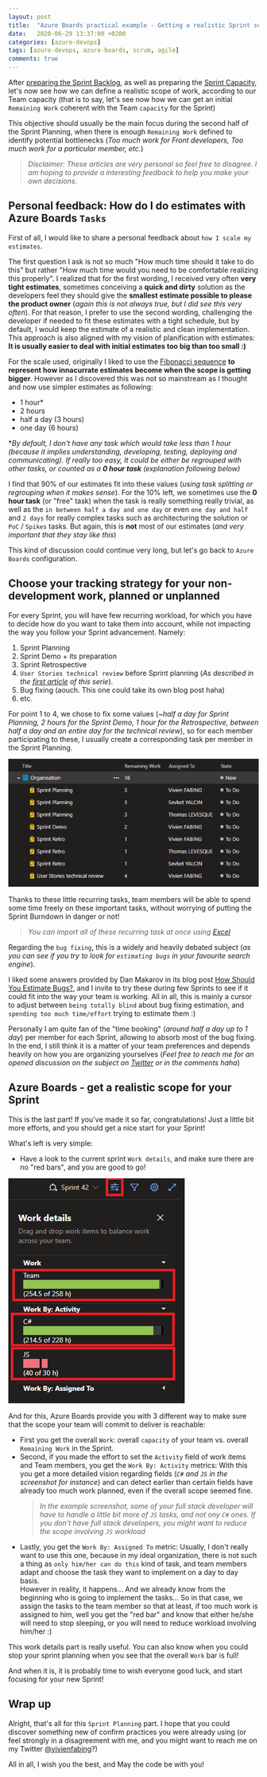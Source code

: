 ```yaml
---
layout: post
title:  "Azure Boards practical example - Getting a realistic Sprint scope of work"
date:   2020-06-29 13:37:00 +0200
categories: [azure-devops]
tags: [azure-devops, azure-boards, scrum, agile]
comments: true
---
```


After [preparing the Sprint Backlog](https://www.vivienfabing.com/azure-devops/2020/04/30/azureboards-practical-example-before-sprint-planning.html), as well as preparing the [Sprint Capacity](https://www.vivienfabing.com/azure-devops/2020/05/31/azure-boards-practical-example-before-sprint-planning-capacity.html), let's now see how we can define a realistic scope of work, according to our Team capacity (that is to say, let's see now how we can get an initial `Remaining Work` coherent with the Team `capacity` for the Sprint)

This objective should usually be the main focus during the second half of the Sprint Planning, when there is enough `Remaining Work` defined to identify potential bottlenecks (*Too much work for Front developers, Too much work for a particular member, etc.*)

> *Disclaimer: These articles are very personal so feel free to disagree. I am hoping to provide a interesting feedback to help you make your own decisions.*

## Personal feedback: How do I do estimates with Azure Boards `Tasks`

First of all, I would like to share a personal feedback about `how I scale my estimates`.

The first question I ask is not so much "How much time should it take to do this" but rather "How much time would you need to be comfortable realizing this properly".
I realized that for the first wording, I received very often **very tight estimates**, sometimes conceiving a **quick and dirty** solution as the developers feel they should give the **smallest estimate possible to please the product owner** (*again this is not always true, but I did see this very often*).
For that reason, I prefer to use the second wording, challenging the developer if needed to fit these estimates with a tight schedule, but by default, I would keep the estimate of a realistic and clean implementation.
This approach is also aligned with my vision of planification with estimates: **It is usually easier to deal with initial estimates too big than too small :)**

For the scale used, originally I liked to use the [Fibonacci sequence](https://en.wikipedia.org/wiki/Fibonacci_number) **to represent how innacurrate estimates become when the scope is getting bigger**. However as I discovered this was not so mainstream as I thought and now use simpler estimates as following:
- 1 hour*
- 2 hours
- half a day (3 hours)
- one day (6 hours)

**By default, I don't have any task which would take less than 1 hour (because it implies understanding, developing, testing, deploying and communicating). If really too easy, It could be either be regrouped with other tasks, or counted as a **0 hour task** (explanation following below)*

I find that 90% of our estimates fit into these values (*using task splitting or regrouping when it makes sense*). For the 10% left, we sometimes use the **0 hour task** (or "free" task) when the task is really something really trivial, as well as the `in between half a day and one day` or even `one day and half` and `2 days` for really complex tasks such as architecturing the solution or `PoC` / `Spikes` tasks. But again, this is **not** most of our estimates (*and very important that they stay like this*)

This kind of discussion could continue very long, but let's go back to `Azure Boards` configuration.

## Choose your tracking strategy for your non-development work, planned or unplanned

For every Sprint, you will have few recurring workload, for which you have to decide how do you want to take them into account, while not impacting the way you follow your Sprint advancement. Namely:
1. Sprint Planning
2. Sprint Demo + its preparation
3. Sprint Retrospective
4. `User Stories technical review` before Sprint planning (*As described in the [first article](https://www.vivienfabing.com/azure-devops/2020/04/30/azureboards-practical-example-before-sprint-planning.html) of this serie*). 
5. Bug fixing (aouch. This one could take its own blog post haha)
6. etc.

For point 1 to 4, we chose to fix some values (*~half a day for Sprint Planning, 2 hours for the Sprint Demo, 1 hour for the Retrospective, between half a day and an entire day for the technical review*), so for each member participating to these, I usually create a corresponding task per member in the Sprint Planning.

![01-azure-boards-sprint-planning-recurring-tasks.png](/assets/2020-06-29/01-azure-boards-sprint-planning-recurring-tasks.png)

Thanks to these little recurring tasks, team members will be able to spend some time freely on these important tasks, without worrying of putting the Sprint Burndown in danger or not!

> *You can import all of these recurring task at once using [Excel](https://docs.microsoft.com/en-us/azure/devops/boards/backlogs/office/bulk-add-modify-work-items-excel)*

Regarding the `bug fixing`, this is a widely and heavily debated subject (*as you can see if you try to look for `estimating bugs` in your favourite search engine*).

I liked some answers provided by Dan Makarov in its blog post [How Should You Estimate Bugs?](https://hackernoon.com/should-you-estimate-bugs-4ocf37t2), and I invite to try these during few Sprints to see if it could fit into the way your team is working.
All in all, this is mainly a cursor to adjust between `being totally blind` about bug fixing estimation, and `spending too much time/effort` trying to estimate them :)

Personally I am quite fan of the "time booking" (*around half a day up to 1 day*) per member for each Sprint, allowing to absorb most of the bug fixing.
In the end, I still think it is a matter of your team preferences and depends heavily on how you are organizing yourselves (*Feel free to reach me for an opened discussion on the subject on [Twitter](https://twitter.com/vivienfabing) or in the comments haha*)

## Azure Boards - get a realistic scope for your Sprint

This is the last part! If you've made it so far, congratulations! Just a little bit more efforts, and you should get a nice start for your Sprint!

What's left is very simple:
- Have a look to the current sprint `Work details`, and make sure there are no "red bars", and you are good to go!

![02-azure-boards-sprint-planning-work-details.png](/assets/2020-06-29/02-azure-boards-sprint-planning-work-details.png)

And for this, Azure Boards provide you with 3 different way to make sure that the scope your team will commit to deliver is reachable:
- First you get the overall `Work`: overall `capacity` of your team vs. overall `Remaining Work` in the Sprint.
- Second, if you made the effort to set the `Activity` field of work items and Team members, you get the `Work By: Activity` metrics: With this you get a more detailed vision regarding fields (*`C#` and `JS` in the screenshot for instance*) and can detect earlier than certain fields have already too much work planned, even if the overall scope seemed fine. 
  > *In the example screenshot, some of your full stack developer will have to handle a little bit more of `JS` tasks, and not ony `C#` ones. If you don't have full stack developers, you might want to reduce the scope involving `JS` workload*
- Lastly, you get the `Work By: Assigned To` metric: Usually, I don't really want to use this one, because in my ideal organization, there is not such a thing as `only him/her can do this` kind of task, and team members adapt and choose the task they want to implement on a day to day basis.  
  However in reality, it happens... And we already know from the beginning who is going to implement the tasks... So in that case, we assign the tasks to the team member so that at least, if too much work is assigned to him, well you get the "red bar" and know that either he/she will need to stop sleeping, or you will need to reduce workload involving him/her :)

This work details part is really useful. You can also know when you could stop your sprint planning when you see that the overall `Work` bar is full!

And when it is, it is probably time to wish everyone good luck, and start focusing for your new Sprint!

## Wrap up

Alright, that's all for this `Sprint Planning` part. I hope that you could discover something new of confirm practices you were already using (or feel strongly in a disagreement with me, and you might want to reach me on my Twitter [@vivienfabing](https://twitter.com/vivienfabing)?)

All in all, I wish you the best, and May the code be with you!